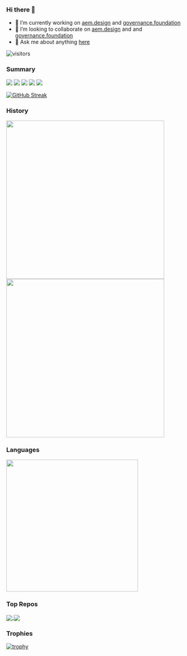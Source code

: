 ### Hi there 👋

- 🔭 I’m currently working on [aem.design](https://github.com/aem-design/aemdesign-aem-core) and [governance.foundation](https://github.com/governance-foundation/knowledge-fund)
- 👯 I’m looking to collaborate on [aem.design](https://github.com/aem-design/aemdesign-aem-core) and and [governance.foundation](https://github.com/governance-foundation/knowledge-fund)
- 💬 Ask me about anything [here](https://github.com/wildone/wildone/issues)

![visitors](https://visitor-badge.glitch.me/badge?page_id=wildone)

### Summary

![](http://github-profile-summary-cards.vercel.app/api/cards/profile-details?username=wildone&theme=dracula)
![](http://github-profile-summary-cards.vercel.app/api/cards/repos-per-language?username=wildone&theme=dracula)
![](http://github-profile-summary-cards.vercel.app/api/cards/most-commit-language?username=wildone&theme=dracula)
![](http://github-profile-summary-cards.vercel.app/api/cards/stats?username=wildone&theme=dracula)
![](http://github-profile-summary-cards.vercel.app/api/cards/productive-time?username=wildone&theme=dracula&utcOffset=8)

[![GitHub Streak](https://github-readme-streak-stats.herokuapp.com/?user=wildone&theme=dark)](https://git.io/streak-stats)


### History

<img width="420" src="https://github-readme-stats.mrwildone.vercel.app/api?username=wildone&theme=radical&show_icons=true&hide_border=true&include_all_commits=false&custom_title=My%20Github%20Stats%20This%20Year&show_icons=true&title_color=fff&icon_color=79ff97&text_color=9f9f9f&bg_color=151515&hide_border=true&show_owner=true"/><img width="420" src="https://github-readme-stats.mrwildone.vercel.app/api?username=wildone&theme=radical&show_icons=true&hide_border=true&include_all_commits=true&custom_title=All%20Time&show_icons=true&title_color=fff&icon_color=79ff97&text_color=9f9f9f&bg_color=151515&hide_border=true&show_owner=true"/>

### Languages

<img width="350" src="https://github-readme-stats.mrwildone.vercel.app/api/top-langs/?username=wildone&layout=compact&theme=radical&hide_border=true&show_icons=true&title_color=fff&icon_color=79ff97&text_color=9f9f9f&bg_color=151515&hide_border=true&show_owner=true"/>

### Top Repos

<div>
<a href="https://github.com/aem-design/aemdesign-aem-core">
  <img align="center" src="https://github-readme-stats.mrwildone.vercel.app/api/pin/?username=aem-design&repo=aemdesign-aem-core&theme=material-palenight&show_icons=true&title_color=fff&icon_color=79ff97&text_color=9f9f9f&bg_color=151515&hide_border=true&show_owner=true" />
</a>
<a href="https://github.com/aem-design/aemdesign-aem-support">
  <img align="center" src="https://github-readme-stats.mrwildone.vercel.app/api/pin/?username=aem-design&repo=aemdesign-aem-support&theme=material-palenight&show_icons=true&title_color=fff&icon_color=79ff97&text_color=9f9f9f&bg_color=151515&hide_border=true&show_owner=true" />
</a>   
</div>

### Trophies

[![trophy](https://github-profile-trophy.vercel.app/?username=wildone&theme=onedark&no-frame=true&margin-w=15&margin-h=15&row=2&column=5)](https://github.com/wildone)

